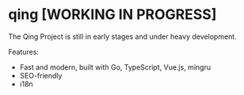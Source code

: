 # qing [WORKING IN PROGRESS]
The Qing Project is still in early stages and under heavy development.

Features:
* Fast and modern, built with Go, TypeScript, Vue.js, mingru
* SEO-friendly
* i18n
